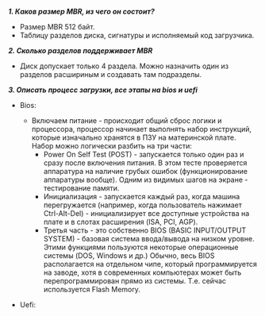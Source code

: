 ***1. Каков размер MBR, из чего он состоит?***  
+ Размер MBR 512 байт.
+ Таблицу разделов диска, сигнатуры и исполняемый код загрузчика.  

***2. Сколько разделов поддерживает MBR***  
+ Диск допускает только 4 раздела. Можно назначить один из разделов расшириным и создавать там подразделы.  

***3. Описать процесс загрузки, все этапы на bios и uefi***  
+ Bios:
  + Включаем питание - происходит общий сброс логики и процессора, процессор начинает выполнять набор инструкций, которые изначально хранятся в ПЗУ на материнской плате. Набор можно логически разбить на три части:
    + Power On Self Test (POST) - запускается только один раз и сразу после включения питания. В этом тесте проверяется аппаратура на наличие грубых ошибок (функционирование аппаратуры вообще). Одним из видимых шагов на экране - тестирование памяти.
    + Инициализация - запускается каждый раз, когда машина перегружается (например, когда пользователь нажимает Ctrl-Alt-Del) - инициализирует все доступные устройства на плате и в слотах расширения (ISA, PCI, AGP).
    + Третья часть - это собственно BIOS (BASIC INPUT/OUTPUT SYSTEM) - базовая система ввода/вывода на низком уровне. Этими функциями пользуются некоторые операционные системы (DOS, Windows и др.) Обычно, весь BIOS располагается на отдельном чипе, который программируется на заводе, хотя в современных компьютерах может быть перепрограммирован прямо из системы. Т.е. сейчас используется Flash Memory.

+ Uefi:
